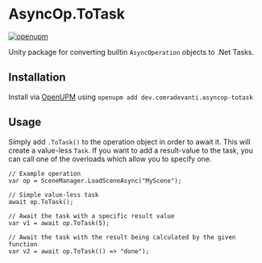 ﻿# AsyncOp.ToTask

[![openupm](https://img.shields.io/npm/v/dev.comradevanti.asyncop-totask?label=openupm&registry_uri=https://package.openupm.com)](https://openupm.com/packages/dev.comradevanti.asyncop-totask/)

Unity package for converting builtin `AsyncOperation` objects to .Net Tasks.

## Installation


Install via [OpenUPM](https://openupm.com) using 
`openupm add dev.comradevanti.asyncop-totask`

## Usage

Simply add `.ToTask()` to the operation object in order to await it. This
will create a value-less `Task`. If you want to add a result-value to the
task, you can call one of the overloads which allow you to specify one.

```
// Example operation
var op = SceneManager.LoadSceneAsync("MyScene"); 

// Simple value-less task
await op.ToTask(); 

// Await the task with a specific result value
var v1 = await op.ToTask(5); 

// Await the task with the result being calculated by the given function
var v2 = await op.ToTask(() => "done"); 
```